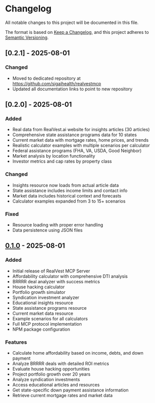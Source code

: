 # Changelog

All notable changes to this project will be documented in this file.

The format is based on [Keep a Changelog](https://keepachangelog.com/en/1.0.0/),
and this project adheres to [Semantic Versioning](https://semver.org/spec/v2.0.0.html).

## [0.2.1] - 2025-08-01

### Changed
- Moved to dedicated repository at https://github.com/sigaihealth/realvestmcp
- Updated all documentation links to point to new repository

## [0.2.0] - 2025-08-01

### Added
- Real data from RealVest.ai website for insights articles (30 articles)
- Comprehensive state assistance programs data for 10 states
- Current market data with mortgage rates, home prices, and trends
- Realistic calculator examples with multiple scenarios per calculator
- Federal assistance programs (FHA, VA, USDA, Good Neighbor)
- Market analysis by location functionality
- Investor metrics and cap rates by property class

### Changed
- Insights resource now loads from actual article data
- State assistance includes income limits and contact info
- Market data includes historical context and forecasts
- Calculator examples expanded from 3 to 15+ scenarios

### Fixed
- Resource loading with proper error handling
- Data persistence using JSON files

## [0.1.0] - 2025-08-01

### Added
- Initial release of RealVest MCP Server
- Affordability calculator with comprehensive DTI analysis
- BRRRR deal analyzer with success metrics
- House hacking calculator
- Portfolio growth simulator
- Syndication investment analyzer
- Educational insights resource
- State assistance programs resource
- Current market data resource
- Example scenarios for all calculators
- Full MCP protocol implementation
- NPM package configuration

### Features
- Calculate home affordability based on income, debts, and down payment
- Analyze BRRRR deals with detailed ROI metrics
- Evaluate house hacking opportunities
- Project portfolio growth over 20 years
- Analyze syndication investments
- Access educational articles and resources
- Get state-specific down payment assistance information
- Retrieve current mortgage rates and market data

[0.1.0]: https://github.com/sigaihealth/realvestai/releases/tag/v0.1.0